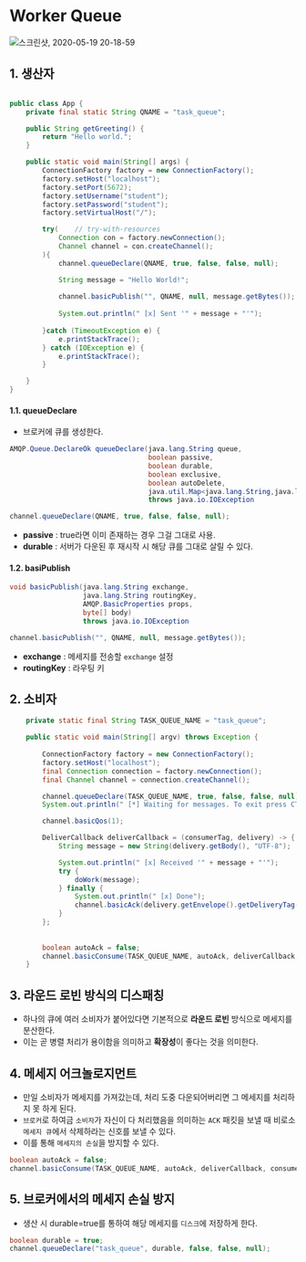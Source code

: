 

# Worker Queue  

![스크린샷, 2020-05-19 20-18-59](https://user-images.githubusercontent.com/62331555/82320367-19207a80-9a0e-11ea-9f9c-9492fcb11cdf.png)  

## 1. 생산자  


```java

public class App {
    private final static String QNAME = "task_queue";

    public String getGreeting() {
        return "Hello world.";
    }

    public static void main(String[] args) {
        ConnectionFactory factory = new ConnectionFactory();
        factory.setHost("localhost"); 
        factory.setPort(5672);
        factory.setUsername("student");
        factory.setPassword("student");
        factory.setVirtualHost("/");

        try(    // try-with-resources
            Connection con = factory.newConnection();
            Channel channel = con.createChannel();
        ){
            channel.queueDeclare(QNAME, true, false, false, null);

            String message = "Hello World!";
            
            channel.basicPublish("", QNAME, null, message.getBytes());
            
            System.out.println(" [x] Sent '" + message + "'");
           
        }catch (TimeoutException e) {
            e.printStackTrace();
        } catch (IOException e) {
            e.printStackTrace();
        } 

    }
}
```
#### 1.1. queueDeclare  
* 브로커에 큐를 생성한다.  
```java
AMQP.Queue.DeclareOk queueDeclare(java.lang.String queue,
                                  boolean passive,
                                  boolean durable,
                                  boolean exclusive,
                                  boolean autoDelete,
                                  java.util.Map<java.lang.String,java.lang.Object> arguments)
                                  throws java.io.IOException
```
```java
channel.queueDeclare(QNAME, true, false, false, null);
```
* **passive** : true라면 이미 존재하는 경우 그걸 그대로 사용.  
* **durable** : 서버가 다운된 후 재시작 시 해당 큐를 그대로 살릴 수 있다.  

#### 1.2. basiPublish  
```java
void basicPublish(java.lang.String exchange,
                  java.lang.String routingKey,
                  AMQP.BasicProperties props,
                  byte[] body)
                  throws java.io.IOException
```

```java
channel.basicPublish("", QNAME, null, message.getBytes());
```
* **exchange** : 메세지를 전송할 `exchange` 설정  
* **routingKey** : 라우팅 키  



## 2. 소비자  

```java
    private static final String TASK_QUEUE_NAME = "task_queue";

    public static void main(String[] argv) throws Exception {
        
        ConnectionFactory factory = new ConnectionFactory();
        factory.setHost("localhost");
        final Connection connection = factory.newConnection();
        final Channel channel = connection.createChannel();

        channel.queueDeclare(TASK_QUEUE_NAME, true, false, false, null);
        System.out.println(" [*] Waiting for messages. To exit press CTRL+C");

        channel.basicQos(1);

        DeliverCallback deliverCallback = (consumerTag, delivery) -> {
            String message = new String(delivery.getBody(), "UTF-8");

            System.out.println(" [x] Received '" + message + "'");
            try {
                doWork(message);
            } finally {
                System.out.println(" [x] Done");
                channel.basicAck(delivery.getEnvelope().getDeliveryTag(), false);
            }
        };
        
        
        boolean autoAck = false;
        channel.basicConsume(TASK_QUEUE_NAME, autoAck, deliverCallback, consumerTag -> { });
    }
```

## 3. 라운드 로빈 방식의 디스패칭  
* 하나의 큐에 여러 소비자가 붙어있다면 기본적으로 **라운드 로빈** 방식으로 메세지를 분산한다.  
* 이는 곧 병렬 처리가 용이함을 의미하고 **확장성**이 좋다는 것을 의미한다.  

## 4. 메세지 어크놀로지먼트  
* 만일 소비자가 메세지를 가져갔는데, 처리 도중 다운되어버리면 그 메세지를 처리하지 못 하게 된다.  
* `브로커`로 하여금 `소비자`가 자신이 다 처리했음을 의미하는 `ACK` 패킷을 보낼 때 비로소 `메세지 큐`에서 삭제하라는 신호를 보낼 수 있다.  
* 이를 통해 `메세지의 손실`을 방지할 수 있다.  

```java
boolean autoAck = false;
channel.basicConsume(TASK_QUEUE_NAME, autoAck, deliverCallback, consumerTag -> { });
```

## 5. 브로커에서의 메세지 손실 방지  

* 생산 시 durable=true를 통하여 해당 메세지를 `디스크`에 저장하게 한다.  
```java
boolean durable = true;
channel.queueDeclare("task_queue", durable, false, false, null);
```








